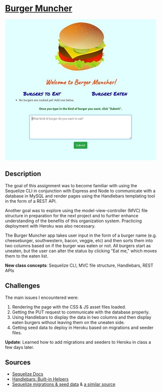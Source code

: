# [Burger Muncher](https://burgers-muncher.herokuapp.com/)

![Burger Muncher Homepage](./public/assets/images/burger_home.jpg)

## Description
The goal of this assignment was to become familiar with using the Sequelize CLI in conjunction with Express and Node to communicate with a database in MySQL and render pages using the Handlebars templating tool in the form of a REST API.

Another goal was to explore using the model-view-controller (MVC) file structure in preparation for the next project and to further enhance understanding of the benefits of this organization system. Practicing deployment with Heroku was also necessary.

The Burger Muncher app takes user input in the form of a burger name (e.g. cheeseburger, southwestern, bacon, veggie, etc) and then sorts them into two columns based on if the burger was eaten or not. All burgers start as uneaten, but the user can alter the status by clicking "Eat me," which moves them to the eaten list.

**New class concepts**: Sequelize CLI, MVC file structure, Handlebars, REST APIs

## Challenges
The main issues I encountered were:
1. Rendering the page with the CSS & JS asset files loaded.
2. Getting the PUT request to communicate with the database properly.
3. Using Handlebars to display the data in two columns and then display eaten burgers without leaving them on the uneaten side.
4. Getting seed data to deploy in Heroku based on migrations and seeder files.

**Update**: Learned how to add migrations and seeders to Heroku in class a few days later.

## Sources
- [Sequelize Docs](https://sequelize.org/master/index.html)
- [Handlebars: Built-in Helpers](https://handlebarsjs.com/guide/builtin-helpers.html)
- [Sequelize migrations & seed data](https://itnext.io/overcoming-sequelize-hiccups-24e916ebb4c4) & [a similar source](https://dev.niamurrell.com/reference/2019-02-04-sequelize-cli/)
